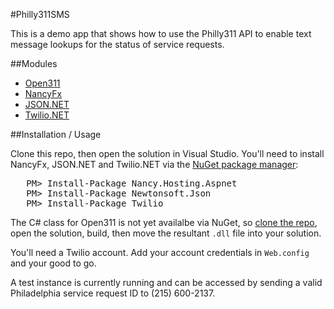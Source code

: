 #Philly311SMS

This is a demo app that shows how to use the Philly311 API to enable text message lookups for the status of service requests.

##Modules

* [Open311](https://github.com/mheadd/csharp-open311)
* [NancyFx](http://nancyfx.org/)
* [JSON.NET](http://james.newtonking.com/projects/json-net.aspx)
* [Twilio.NET](https://github.com/twilio/twilio-csharp)

##Installation / Usage

Clone this repo, then open the solution in Visual Studio.
You'll need to install NancyFx, JSON.NET and Twilio.NET via the [NuGet package manager](http://nuget.org/):

<pre>
   PM> Install-Package Nancy.Hosting.Aspnet
   PM> Install-Package Newtonsoft.Json
   PM> Install-Package Twilio
</pre>

The C# class for Open311 is not yet availalbe via NuGet, so [clone the repo](https://github.com/mheadd/csharp-open311), open the solution, build, then move the resultant <code>.dll</code> file into your solution.

You'll need a Twilio account. Add your account credentials in <code>Web.config</code> and your good to go. 

A test instance is currently running and can be accessed by sending a valid Philadelphia service request ID to (215) 600-2137.
